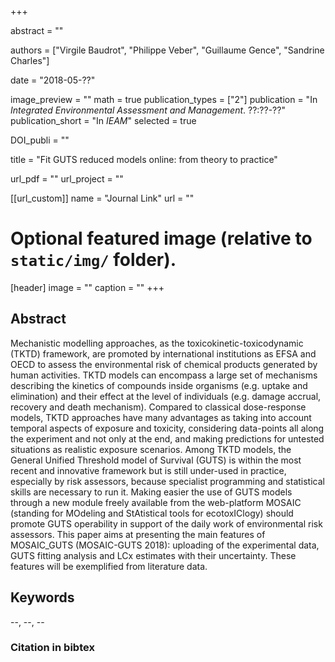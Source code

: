 +++
  
abstract = ""

authors = ["Virgile Baudrot", "Philippe Veber", "Guillaume Gence", "Sandrine Charles"]

date = "2018-05-??"

image_preview = ""
math = true
publication_types = ["2"]
publication = "In *Integrated Environmental Assessment and Management*. ??:??-??"
publication_short = "In *IEAM*"
selected = true

DOI_publi = ""

title = "Fit GUTS reduced models online: from theory to practice"

url_pdf = ""
url_project = ""


[[url_custom]]
name = "Journal Link"
url = ""

# Optional featured image (relative to `static/img/` folder).
[header]
image = ""
caption = ""
+++
    
## Abstract
    
Mechanistic modelling approaches, as the toxicokinetic-toxicodynamic (TKTD) framework, are promoted by international institutions as EFSA and OECD to assess the environmental risk of chemical products generated by human activities. TKTD models can encompass a large set of mechanisms describing the kinetics of compounds inside organisms (e.g. uptake and elimination) and their effect at the level of individuals (e.g. damage accrual, recovery and death mechanism). Compared to classical dose-response models, TKTD approaches have many advantages as taking into account temporal aspects of exposure and toxicity, considering data-points all along the experiment and not only at the end, and making predictions for untested situations as realistic exposure scenarios. Among TKTD models, the General Unified Threshold model of Survival (GUTS) is within the most recent and innovative framework but is still under-used in practice, especially by risk assessors, because specialist programming and statistical skills are necessary to run it. Making easier the use of GUTS models through a new module freely available from the web-platform MOSAIC (standing for MOdeling and StAtistical tools for ecotoxIClogy) should promote GUTS operability in support of the daily work of environmental risk assessors. This paper aims at presenting the main features of MOSAIC_GUTS (MOSAIC-GUTS 2018): uploading of the experimental data, GUTS fitting analysis and LCx estimates with their uncertainty. These features will be exemplified from literature data.
  
  ##  Keywords
  
  --, --, --
  
  ### Citation in bibtex
  
  ```
  
  ```
  